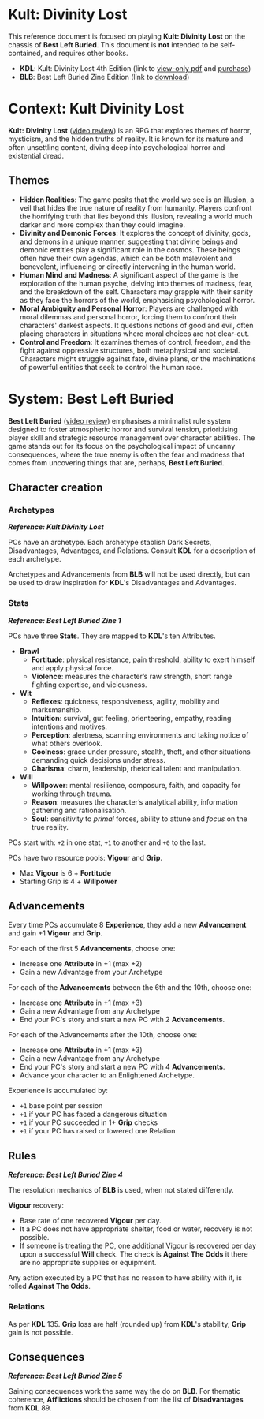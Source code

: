 # Kult: Divinity Lost

This reference document is focused on playing **Kult: Divinity Lost** on the chassis of **Best Left Buried**. This document is **not** intended to be self-contained, and requires other books.

- **KDL**: Kult: Divinity Lost 4th Edition (link to [view-only pdf](https://drive.google.com/open?id=1gPczGPNEelkE9i1ghwD9T7i7nLX9pnSx&usp=drive_fs) and [purchase](https://helmgast.se/en/kult/))
- **BLB**: Best Left Buried Zine Edition (link to [download](https://soulmuppet-store.co.uk/products/best-left-buried-zini-edition))

# Context: Kult Divinity Lost

**Kult: Divinity Lost** ([video review](https://www.youtube.com/watch?v=78jZImSiTgc)) is an RPG that explores themes of horror, mysticism, and the hidden truths of reality. It is known for its mature and often unsettling content, diving deep into psychological horror and existential dread.

## Themes

- **Hidden Realities**: The game posits that the world we see is an illusion, a veil that hides the true nature of reality from humanity. Players confront the horrifying truth that lies beyond this illusion, revealing a world much darker and more complex than they could imagine.
- **Divinity and Demonic Forces**: It explores the concept of divinity, gods, and demons in a unique manner, suggesting that divine beings and demonic entities play a significant role in the cosmos. These beings often have their own agendas, which can be both malevolent and benevolent, influencing or directly intervening in the human world.
- **Human Mind and Madness**: A significant aspect of the game is the exploration of the human psyche, delving into themes of madness, fear, and the breakdown of the self. Characters may grapple with their sanity as they face the horrors of the world, emphasising psychological horror.
- **Moral Ambiguity and Personal Horror**: Players are challenged with moral dilemmas and personal horror, forcing them to confront their characters' darkest aspects. It questions notions of good and evil, often placing characters in situations where moral choices are not clear-cut.
- **Control and Freedom**: It examines themes of control, freedom, and the fight against oppressive structures, both metaphysical and societal. Characters might struggle against fate, divine plans, or the machinations of powerful entities that seek to control the human race.

# System: Best Left Buried

**Best Left Buried** ([video review](https://www.youtube.com/watch?v=H3RFTmq4L1U)) emphasises a minimalist rule system designed to foster atmospheric horror and survival tension, prioritising player skill and strategic resource management over character abilities. The game stands out for its focus on the psychological impact of uncanny consequences, where the true enemy is often the fear and madness that comes from uncovering things that are, perhaps, **Best Left Buried**.

## Character creation

### Archetypes
***Reference: Kult Divinity Lost***

PCs have an archetype. Each archetype stablish Dark Secrets, Disadvantages, Advantages, and Relations. Consult **KDL** for a description of each archetype.

Archetypes and Advancements from **BLB** will not be used directly, but can be used to draw inspiration for **KDL**'s Disadvantages and Advantages.
### Stats
***Reference: Best Left Buried Zine 1***

PCs have three **Stats**. They are mapped to **KDL**'s ten Attributes.  
- **Brawl**
	- **Fortitude**: physical resistance, pain threshold, ability to exert himself and apply physical force.
	- **Violence**: measures the character’s raw strength, short range fighting expertise, and viciousness.
- **Wit**
	- **Reflexes**: quickness, responsiveness, agility, mobility and marksmanship.
	- **Intuition**: survival, gut feeling, orienteering, empathy, reading intentions and motives.
	- **Perception**: alertness, scanning environments and taking notice of what others overlook.
	- **Coolness**: grace under pressure, stealth, theft, and other situations demanding quick decisions under stress.
	- **Charisma**: charm, leadership, rhetorical talent and manipulation.
- **Will**
	- **Willpower**: mental resilience, composure, faith, and capacity for working through trauma.
	- **Reason**: measures the character’s analytical ability, information gathering and rationalisation.
	- **Soul**: sensitivity to *primal* forces, ability to attune and *focus* on the true reality.

PCs start with: `+2` in one stat, `+1` to another and `+0` to the last.

PCs have two resource pools: **Vigour** and **Grip**.
- Max **Vigour** is 6 + **Fortitude**
- Starting Grip is 4 + **Willpower**

## Advancements

Every time PCs accumulate 8 **Experience**, they add a new **Advancement** and gain +1 **Vigour** and **Grip**.

For each of the first 5 **Advancements**, choose one:  
- Increase one **Attribute** in +1 (max +2)
- Gain a new Advantage from your Archetype

For each of the **Advancements** between the 6th and the 10th, choose one:  
- Increase one **Attribute** in +1 (max +3)
- Gain a new Advantage from any Archetype
- End your PC's story and start a new PC with 2 **Advancements**.

For each of the Advancements after the 10th, choose one:  
- Increase one **Attribute** in +1 (max +3)
- Gain a new Advantage from any Archetype
- End your PC's story and start a new PC with 4 **Advancements**.
- Advance your character to an Enlightened Archetype.

Experience is accumulated by:
- `+1` base point per session
- `+1` if your PC has faced a dangerous situation
- `+1` if your PC succeeded in 1+ **Grip** checks
- `+1` if your PC has raised or lowered one Relation

## Rules
***Reference: Best Left Buried Zine 4***

The resolution mechanics of **BLB** is used, when not stated differently.

**Vigour** recovery:  
- Base rate of one recovered **Vigour** per day.
- It a PC does not have appropriate shelter, food or water, recovery is not possible.
- If someone is treating the PC, one additional Vigour is recovered per day upon a successful **Will** check. The check is **Against The Odds** it there are no appropriate supplies or equipment.

Any action executed by a PC that has no reason to have ability with it, is rolled **Against The Odds**.
### Relations

As per **KDL** 135. **Grip** loss are half (rounded up) from **KDL**'s stability, **Grip** gain is not possible.

## Consequences
***Reference: Best Left Buried Zine 5***

Gaining consequences work the same way the do on **BLB**. For thematic coherence, **Afflictions** should be chosen from the list of **Disadvantages** from **KDL** 89.
